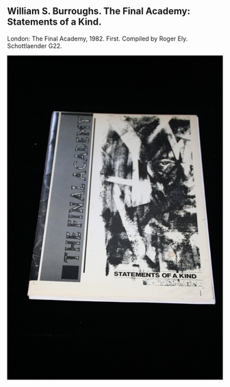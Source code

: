 ## William S. Burroughs. The Final Academy: Statements of a Kind.

London: The Final Academy, 1982. First. Compiled by Roger Ely. Schottlaender G22.

![The Final Academy: Statements of a Kind](../assets/images/the-final-academy-statements-1.jpg)
